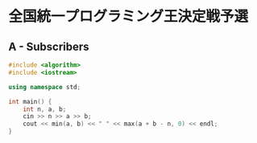 # 全国統一プログラミング王決定戦予選
## A - Subscribers
```cpp
#include <algorithm>
#include <iostream>

using namespace std;

int main() {
    int n, a, b;
    cin >> n >> a >> b;
    cout << min(a, b) << " " << max(a + b - n, 0) << endl;
}
```

